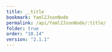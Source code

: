 ```yaml
---
title: __title
bookmark: Yaml2JsonNode
permalink: /api/Yaml2JsonNode/:title/
folder: true
order: "10.14"
version: "2.1.1"
---
```

